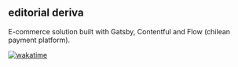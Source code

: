 ## editorial deriva

E-commerce solution built with Gatsby, Contentful and Flow (chilean payment platform).

[![wakatime](https://wakatime.com/badge/user/38f57091-417e-4e04-b50f-b216b49873b5/project/e7932102-3f88-4fc1-9fb5-e3e5927d9023.svg)](https://wakatime.com/badge/user/38f57091-417e-4e04-b50f-b216b49873b5/project/e7932102-3f88-4fc1-9fb5-e3e5927d9023)
